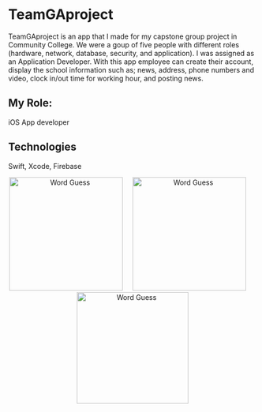 # TeamGAproject
TeamGAproject is an app that I made for my capstone group project in Community College. We were a goup of five people with different roles (hardware, network, database, security, and application). I was assigned as an Application Developer. With this app employee can create their account, display the school information such as; news, address, phone numbers and video, clock in/out time for working hour, and posting news.

## My Role:
iOS App developer

## Technologies
Swift, Xcode, Firebase

<p align="center">
<img src="https://raw.githubusercontent.com/ehsowah/TeamGAproject/master/Hnet-image.gif" width="230"  title="Word Guess">&nbsp;&nbsp;&nbsp;&nbsp;&nbsp;<img src="https://raw.githubusercontent.com/ehsowah/TeamGAproject/master/Hnet-image-3.gif" width="230" title="Word Guess">&nbsp;&nbsp;&nbsp;&nbsp;&nbsp;<img src="https://raw.githubusercontent.com/ehsowah/TeamGAproject/master/Hnet-image2.gif" width="226" title="Word Guess">
</p>

